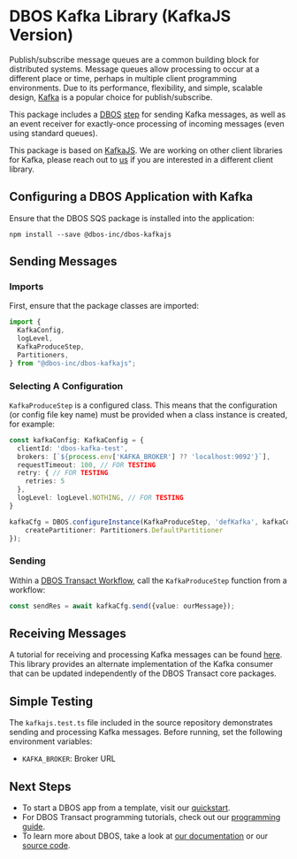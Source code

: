 # DBOS Kafka Library (KafkaJS Version)

Publish/subscribe message queues are a common building block for distributed systems.  Message queues allow processing to occur at a different place or time, perhaps in multiple client programming environments.  Due to its performance, flexibility, and simple, scalable design, [Kafka](https://www.confluent.io/cloud-kafka) is a popular choice for publish/subscribe.

This package includes a [DBOS](https://docs.dbos.dev/) [step](https://docs.dbos.dev/typescript/tutorials/step-tutorial) for sending Kafka messages, as well as an event receiver for exactly-once processing of incoming messages (even using standard queues).

This package is based on [KafkaJS](https://kafka.js.org/).  We are working on other client libraries for Kafka, please reach out to [us](https://www.dbos.dev/) if you are interested in a different client library.

## Configuring a DBOS Application with Kafka
Ensure that the DBOS SQS package is installed into the application:
```
npm install --save @dbos-inc/dbos-kafkajs
```

## Sending Messages

### Imports
First, ensure that the package classes are imported:
```typescript
import {
  KafkaConfig,
  logLevel,
  KafkaProduceStep,
  Partitioners,
} from "@dbos-inc/dbos-kafkajs";
```

### Selecting A Configuration
`KafkaProduceStep` is a configured class.  This means that the configuration (or config file key name) must be provided when a class instance is created, for example:
```typescript
const kafkaConfig: KafkaConfig = {
  clientId: 'dbos-kafka-test',
  brokers: [`${process.env['KAFKA_BROKER'] ?? 'localhost:9092'}`],
  requestTimeout: 100, // FOR TESTING
  retry: { // FOR TESTING
    retries: 5
  },
  logLevel: logLevel.NOTHING, // FOR TESTING
}

kafkaCfg = DBOS.configureInstance(KafkaProduceStep, 'defKafka', kafkaConfig, defTopic, {
    createPartitioner: Partitioners.DefaultPartitioner
});
```

### Sending
Within a [DBOS Transact Workflow](https://docs.dbos.dev/typescript/tutorials/workflow-tutorial), call the `KafkaProduceStep` function from a workflow:
```typescript   
const sendRes = await kafkaCfg.send({value: ourMessage});
```

## Receiving Messages
A tutorial for receiving and processing Kafka messages can be found [here](https://docs.dbos.dev/tutorials/requestsandevents/kafka-integration).  This library provides an alternate implementation of the Kafka consumer that can be updated independently of the DBOS Transact core packages.

## Simple Testing
The `kafkajs.test.ts` file included in the source repository demonstrates sending and processing Kafka messages.  Before running, set the following environment variables:
- `KAFKA_BROKER`: Broker URL

## Next Steps
- To start a DBOS app from a template, visit our [quickstart](https://docs.dbos.dev/quickstart).
- For DBOS Transact programming tutorials, check out our [programming guide](https://docs.dbos.dev/typescript/programming-guide).
- To learn more about DBOS, take a look at [our documentation](https://docs.dbos.dev/) or our [source code](https://github.com/dbos-inc/dbos-transact).

